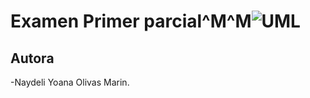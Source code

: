  # Examen Primer parcial^M^M<img src="imagenes/logo-uml.png" alt="UML">

 ## Autora

 -Naydeli Yoana Olivas Marin.

